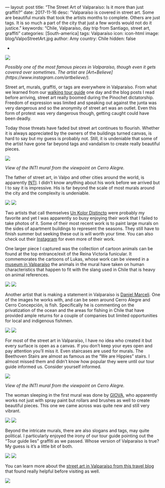 —
layout: post
title: “The Street Art of Valparaíso: Is it more than just graffiti?”
date: 2017-11-16
desc: “Valparaíso is covered in street art. Some are beautiful murals that took the artists months to complete. Others are just tags. It is so much a part of the city that just a few words would not do it justice.”
keywords: “Chile, Valparaíso, day trip from Santiago, street art, graffiti”
categories: [South-america]
tags: Valparaíso
icon: icon-html
image: blog/ValpoStreetArt.jpg
author: Amy
country: Chile
hidden: false

-


<div style=“text-align: center;”><a href=“/static/assets/img/blog/ValpoHippies.jpg” target=“_blank”><img src=“/static/assets/img/blog/ValpoHippies.jpg” style=“max-width: calc(100% - 20px);”></a><p><i>Possibly one of the most famous pieces in Valparaíso, though even it gets covered over sometimes. The artist are [Art+Believe](https://www.instagram.com/artbelieve/).</i></p></div><p></p> 

Street art, murals, graffiti, or tags are everywhere in Valparaíso. From what we learned from our [walking tour guide](http://www.freetourvalparaiso.cl/portada.html) one day and the blog posts I read before arriving, street art really boomed during the Pinochet dictatorship. Freedom of expression was limited and speaking out against the junta was very dangerous and so the anonymity of street art was an outlet. Even this form of protest was very dangerous though, getting caught could have been deadly. 

Today those threats have faded but street art continues to flourish. Whether it is always appreciated by the owners of the buildings turned canvas, is hard to say but my guess is probably not. Still, it is undeniable that some of the artist have gone far beyond tags and vandalism to create really beautiful pieces. 


<div style=“text-align: center;”><a href=“/static/assets/img/blog/ValpoInti.jpg” target=“_blank”><img src=“/static/assets/img/blog/ValpoInti.jpg” style=“max-width: calc(100% - 20px);”></a><p><i>View of the INTI mural from the viewpoint on Cerro Alegre.</i></p></div><p></p> 

The father of street art, in Valpo and other cities around the world, is apparently [INTI](http://inti.cl/). I didn’t know anything about his work before we arrived but I to say it is impressive. His is far beyond the scale of most murals around the city and the complexity is undeniable.  

<div style=“text-align: center; max-width: calc(100% - 20px);”><a href=“/static/assets/img/blog/ValpoKolor.jpg” target=“_blank”><img src=“/static/assets/img/blog/ValpoKolor.jpg” width=“45%”></a> <a href=“/static/assets/img/blog/ValpoAnimals.jpg” target=“_blank”><img src=“/static/assets/img/blog/ValpoAnimals.jpg” width=“45%”></a></div><p></p>

Two artists that call themselves [Un Kolor Distincto](https://soundsandcolours.com/articles/chile/unkolordistinto-valparaisos-street-artists-sammy-and-cynthia-25272/) were probably my favorite and yet I was apparently so busy enjoying their work that I failed to take photos of it. Some of their most recent work is to paint large murals on the sides of apartment buildings to represent the seasons. They still have to finish summer but seeking these out is will worth your time. You can also check out their [Instagram](https://www.instagram.com/unkolordistinto/) for even more of their work. 

One larger piece I captured was the collection of cartoon animals can be found at the top entrance/exit of the Reina Victoria funicular. It commemorates the cartoons of Lukas, whose work can be viewed in a [museum in Valparaíso](http://www.lukas.cl/) the animals in the mural have taken on human characteristics that happen to fit with the slang used in Chile that is heavy on animal references. 

<div style=“text-align: center; max-width: calc(100% - 20px);”><a href=“/static/assets/img/blog/ValpoFish.jpg” target=“_blank”><img src=“/static/assets/img/blog/ValpoFish.jpg” width=“45%”></a> <a href=“/static/assets/img/blog/ValpoFish2.jpg” target=“_blank”><img src=“/static/assets/img/blog/ValpoFish2.jpg” width=“45%”></a></div><p></p>

Another artist that is making a statement in Valparaíso is [Daniel Marceli](https://www.instagram.com/daniel.marceli/). One of the images he works with, and can be seen around Cerro Alegre and Cerro Concepción, is fish. Specifically he is commenting on the privatization of the ocean and the areas for fishing in Chile that have provided ample returns for a couple of companies but limited opportunities for local and indigenous fishmen. 

<div style=“text-align: center; max-width: calc(100% - 20px);”><a href=“/static/assets/img/blog/ValpoPiano.jpg” target=“_blank”><img src=“/static/assets/img/blog/ValpoPiano.jpg” width=“45%”></a> <a href=“/static/assets/img/blog/ValpoStairs.jpg” target=“_blank”><img src=“/static/assets/img/blog/ValpoStairs.jpg” width=“45%”></a></div><p></p>

For most of the street art in Valparaíso, I have no idea who created it but every surface is open as a canvas. If you don’t keep your eyes open and pay attention you’ll miss it. Even staircases are used for murals. The Beethoven Stairs are almost as famous as the “We are Hippies” stairs. I almost missed them and didn’t know how popular they were until our tour guide informed us. Consider yourself informed. 

<div style=“text-align: center;”><a href=“/static/assets/img/blog/ValpoSleep.jpg” target=“_blank”><img src=“/static/assets/img/blog/ValpoSleep.jpg” style=“max-width: calc(100% - 20px);”></a><p><i>View of the INTI mural from the viewpoint on Cerro Alegre.</i></p></div><p></p> 

The woman sleeping in the first mural was done by [GIOVA](https://www.instagram.com/giova.graffiti/), who apparently works not just with spray paint but rollars and brushes as well to create beautiful pieces. This one we came across was quite new and still very vibrant. 


<div style=“text-align: center; max-width: calc(100% - 20px);”><a href=“/static/assets/img/blog/ValpoPrint.jpg” target=“_blank”><img src=“/static/assets/img/blog/ValpoPrint.jpg” width=“45%”></a> <a href=“/static/assets/img/blog/ValpoTourGuy.jpg” target=“_blank”><img src=“/static/assets/img/blog/ValpoTourGuy.jpg” width=“45%”></a></div><p></p>

Beyond the intricate murals, there are also slogans and tags, may quite political. I particularly enjoyed the irony of our tour guide pointing out the “Tour guide lies” graffiti as we passed. Whose version of Valparaíso is true? My guess is it’s a little bit of both.

<div style=“text-align: center; max-width: calc(100% - 20px);”><a href=“/static/assets/img/blog/ValpoDual.jpg” target=“_blank”><img src=“/static/assets/img/blog/ValpoDual.jpg” width=“45%”></a> <a href=“/static/assets/img/blog/ValpoGuys.jpg” target=“_blank”><img src=“/static/assets/img/blog/ValpoGuys.jpg” width=“45%”></a></div><p></p>

You can learn more about the [street art in Valparaíso from this travel blog](https://traveloutlandish.com/blog/valparaiso-street-art/) that found really helpful before visiting as well.

<div style=“text-align: center;”><a href=“/static/assets/img/blog/ValpoGray.jpg” target=“_blank”><img src=“/static/assets/img/blog/ValpoGray.jpg” style=“max-width: calc(100% - 20px);”></a><p></p> 



